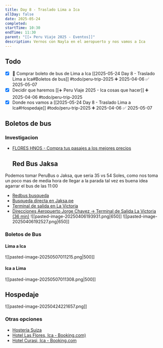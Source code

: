 ```yaml
---
title: Day 8 - Traslado Lima a Ica
allDay: false
date: 2025-05-24
completed: 
startTime: 10:30
endTime: 11:30
parent: "[[✈️ Peru Viaje 2025 - Eventos]]"
description: Vernos con Nayla en el aeropuerto y nos vamos a Ica
---
```

## Todo
* [x] 🚌 Comprar boleto de bus de Lima a Ica  [[2025-05-24 Day 8 - Traslado Lima a Ica#Boletos de bus]] #todo/peru-trip-2025 ➕ 2025-04-06 ✅ 2025-05-07
* [x] Decidir que haremos [[✈️ Peru Viaje 2025 - Ica cosas que hacer]] ➕ 2025-04-06 #todo/peru-trip-2025
* [x] Donde nos vamos a [[2025-05-24 Day 8 - Traslado Lima a Ica#Hospedaje]] #todo/peru-trip-2025 ➕ 2025-04-06 ✅ 2025-05-07
## Boletos de bus
### Investigacion
* [FLORES HNOS  - Compra tus pasajes a los mejores precios](https://floreshnos.pe/)
	## Red Bus Jaksa
Podemos tomar PeruBus o Jaksa, que seria 35 vs 54 Soles, como nos toma un poco mas de media hora de llegar a la parada tal vez es buena idea agarrar el bus de las 11:00
* [Redbus busqueda](https://www.redbus.pe/pasajes-de-bus/lima-a-ica?fromCityName=Lima&fromCityId=195105&toCityName=Ica&toCityId=194943&onward=24-May-2025&busType=Any&srcCountry=null&destCountry=null)
* [Busqueda directa en Jaksa.pe](https://www.jaksa.pe/ventas?nameorigen=Lima&namedestino=Ica&fechaida=24/05/2025&fecharetorno=28/05/2025)
* [Terminal de salida en La Victoria](https://maps.app.goo.gl/HSJYXWSXdSYDkAQm7)
* [Direcciones Aeropuerto Jorge Chavez -> Terminal de Salida La Victoria (36 min)](https://maps.app.goo.gl/7FH6t9HBqsgEZMax7)
![[pasted-image-20250406193931.png|650]]
![[pasted-image-20250406192527.png|650]]
### Boletos de Bus 
#### Lima a Ica
![[pasted-image-20250507011215.png|500]]
#### Ica a Lima
![[pasted-image-20250507011308.png|500]]
## Hospedaje
![[pasted-image-20250424221657.png]]

### Otras opciones
* [Hostería Suiza](https://www.hosteriasuiza.com.pe/)
* [Hotel Las Flores, Ica - Booking.com)](https://www.booking.com/hotel/pe/las-flores-ica.es.html?aid=1588656&label=qwa121jc-1FCAYosQFCA2ljYUgKWANooAGIAQGYAQq4ARfIAQzYAQHoAQH4AQKIAgGoAgO4Ao66zb8GwAIB0gIkNjU5YzU2ODktNWQ5ZS00OGFlLTk4NGEtNTkxNDNlZjVlMzJi2AIF4AIB&sid=364fa9efabc4e443c5ddf4b929f113a6&all_sr_blocks=42485316_390599942_0_1_0&checkin=2025-05-24&checkout=2025-05-27&dest_id=5158&dest_type=region&dist=0&group_adults=2&group_children=0&hapos=3&highlighted_blocks=42485316_390599942_0_1_0&hpos=3&matching_block_id=42485316_390599942_0_1_0&no_rooms=1&req_adults=2&req_children=0&room1=A%2CA&sb_price_type=total&sr_order=popularity&sr_pri_blocks=42485316_390599942_0_1_0__11550&srepoch=1744002543&srpvid=e26e24377dff00f4&type=total&ucfs=1&)
* [Hotel Curasi, Ica - Booking.com](https://www.booking.com/hotel/pe/hostal-curasi.html?aid=1588656&label=qwa121jc-1FCAsosQFCDWhvc3RhbC1jdXJhc2lIM1gDaKABiAEBmAExuAEXyAEM2AEB6AEB-AECiAIBqAIDuALJvM2_BsACAdICJDUzMzE2OTZlLTgzZmYtNDBkYS1iMjY5LWQxZmVmNDgxNmNlZNgCBeACAQ&sid=364fa9efabc4e443c5ddf4b929f113a6&age=0&all_sr_blocks=105479804_373509903_2_1_0_798675&checkin=2025-05-24&checkout=2025-05-27&dest_id=-349690&dest_type=city&dist=0&group_adults=2&group_children=0&hapos=1&highlighted_blocks=105479804_373509903_2_1_0_798675&hpos=1&matching_block_id=105479804_373509903_2_1_0_798675&no_rooms=1&req_adults=2&req_children=0&room1=A%2CA&sb_price_type=total&sr_order=popularity&sr_pri_blocks=105479804_373509903_2_1_0_798675_20400&srepoch=1744002695&srpvid=427d246523f201ca&type=total&ucfs=1&)
